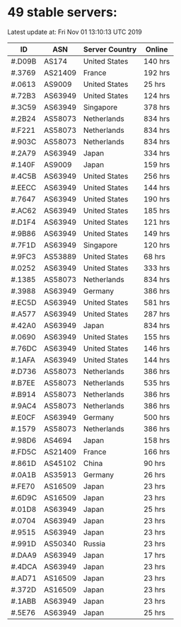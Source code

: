 # 49 stable servers:

Latest update at: Fri Nov 01 13:10:13 UTC 2019

| ID | ASN | Server Country | Online |
| -- | --- | -------------- | ------ |
| #.D09B | AS174 | United States | 140 hrs |
| #.3769 | AS21409 | France | 192 hrs |
| #.0613 | AS9009 | United States | 25 hrs |
| #.72B3 | AS63949 | United States | 124 hrs |
| #.3C59 | AS63949 | Singapore | 378 hrs |
| #.2B24 | AS58073 | Netherlands | 834 hrs |
| #.F221 | AS58073 | Netherlands | 834 hrs |
| #.903C | AS58073 | Netherlands | 834 hrs |
| #.2A79 | AS63949 | Japan | 334 hrs |
| #.140F | AS9009 | Japan | 159 hrs |
| #.4C5B | AS63949 | United States | 256 hrs |
| #.EECC | AS63949 | United States | 144 hrs |
| #.7647 | AS63949 | United States | 190 hrs |
| #.AC62 | AS63949 | United States | 185 hrs |
| #.D1F4 | AS63949 | United States | 121 hrs |
| #.9B86 | AS63949 | United States | 149 hrs |
| #.7F1D | AS63949 | Singapore | 120 hrs |
| #.9FC3 | AS53889 | United States | 68 hrs |
| #.0252 | AS63949 | United States | 333 hrs |
| #.1385 | AS58073 | Netherlands | 834 hrs |
| #.3988 | AS63949 | Germany | 386 hrs |
| #.EC5D | AS63949 | United States | 581 hrs |
| #.A577 | AS63949 | United States | 287 hrs |
| #.42A0 | AS63949 | Japan | 834 hrs |
| #.0690 | AS63949 | United States | 155 hrs |
| #.76DC | AS63949 | United States | 146 hrs |
| #.1AFA | AS63949 | United States | 144 hrs |
| #.D736 | AS58073 | Netherlands | 386 hrs |
| #.B7EE | AS58073 | Netherlands | 535 hrs |
| #.B914 | AS58073 | Netherlands | 386 hrs |
| #.9AC4 | AS58073 | Netherlands | 386 hrs |
| #.E0CF | AS63949 | Germany | 500 hrs |
| #.1579 | AS58073 | Netherlands | 386 hrs |
| #.98D6 | AS4694 | Japan | 158 hrs |
| #.FD5C | AS21409 | France | 166 hrs |
| #.861D | AS45102 | China | 90 hrs |
| #.0A1B | AS35913 | Germany | 26 hrs |
| #.FE70 | AS16509 | Japan | 23 hrs |
| #.6D9C | AS16509 | Japan | 23 hrs |
| #.01D8 | AS63949 | Japan | 25 hrs |
| #.0704 | AS63949 | Japan | 23 hrs |
| #.9515 | AS63949 | Japan | 23 hrs |
| #.991D | AS50340 | Russia | 23 hrs |
| #.DAA9 | AS63949 | Japan | 17 hrs |
| #.4DCA | AS63949 | Japan | 23 hrs |
| #.AD71 | AS16509 | Japan | 23 hrs |
| #.372D | AS16509 | Japan | 23 hrs |
| #.1ABB | AS63949 | Japan | 23 hrs |
| #.5E76 | AS63949 | Japan | 25 hrs |

